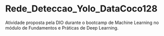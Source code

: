 # Rede_Deteccao_Yolo_DataCoco128
Atividade proposta pela DIO durante o bootcamp de Machine Learning no módulo de Fundamentos e Práticas de Deep Learning.
